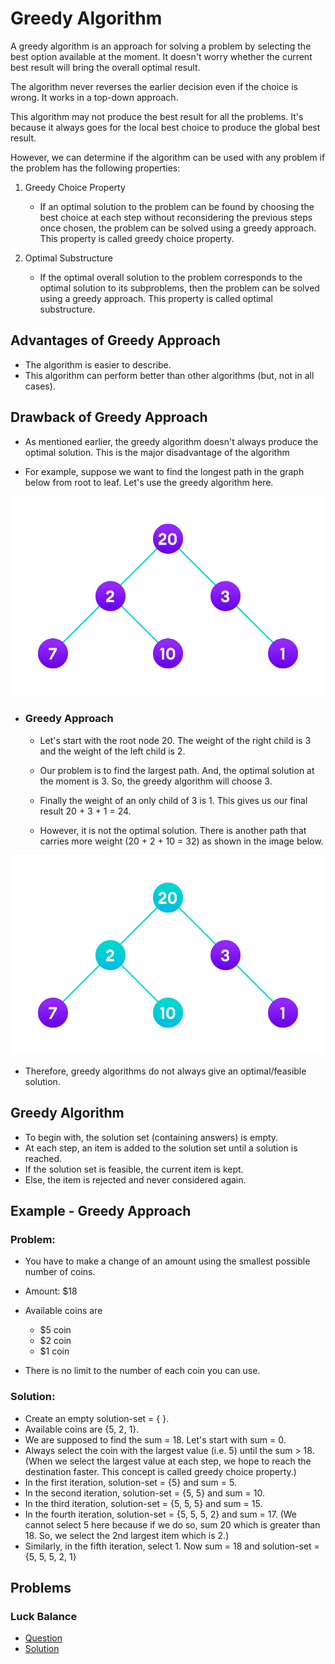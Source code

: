 # Greedy Algorithm

A greedy algorithm is an approach for solving a problem by selecting the best option available at the moment. It doesn't worry whether the current best result will bring the overall optimal result.

The algorithm never reverses the earlier decision even if the choice is wrong. It works in a top-down approach.

This algorithm may not produce the best result for all the problems. It's because it always goes for the local best choice to produce the global best result.

However, we can determine if the algorithm can be used with any problem if the problem has the following properties:

1. Greedy Choice Property

   - If an optimal solution to the problem can be found by choosing the best choice at each step without reconsidering the previous steps once chosen, the problem can be solved using a greedy approach. This property is called greedy choice property.

2. Optimal Substructure

   - If the optimal overall solution to the problem corresponds to the optimal solution to its subproblems, then the problem can be solved using a greedy approach. This property is called optimal substructure.

## Advantages of Greedy Approach

- The algorithm is easier to describe.
- This algorithm can perform better than other algorithms (but, not in all cases).

## Drawback of Greedy Approach

- As mentioned earlier, the greedy algorithm doesn't always produce the optimal solution. This is the major disadvantage of the algorithm

- For example, suppose we want to find the longest path in the graph below from root to leaf. Let's use the greedy algorithm here.

![Apply greedy approach to this tree to find the longest route](/Algorithms/GreedyAlgorithm/Images/greedyApproachGraph.webp)

- ### Greedy Approach

  - Let's start with the root node 20. The weight of the right child is 3 and the weight of the left child is 2.

  - Our problem is to find the largest path. And, the optimal solution at the moment is 3. So, the greedy algorithm will choose 3.

  - Finally the weight of an only child of 3 is 1. This gives us our final result 20 + 3 + 1 = 24.

  - However, it is not the optimal solution. There is another path that carries more weight (20 + 2 + 10 = 32) as shown in the image below.

![Longest Path](/Algorithms/GreedyAlgorithm/Images/greedyApproachGraphLongestPath.webp)

- Therefore, greedy algorithms do not always give an optimal/feasible solution.

## Greedy Algorithm

- To begin with, the solution set (containing answers) is empty.
- At each step, an item is added to the solution set until a solution is reached.
- If the solution set is feasible, the current item is kept.
- Else, the item is rejected and never considered again.

## Example - Greedy Approach

### Problem:

- You have to make a change of an amount using the smallest possible number of coins.
- Amount: $18

- Available coins are

  - $5 coin
  - $2 coin
  - $1 coin

- There is no limit to the number of each coin you can use.

### Solution:

- Create an empty solution-set = { }.
- Available coins are {5, 2, 1}.
- We are supposed to find the sum = 18. Let's start with sum = 0.
- Always select the coin with the largest value (i.e. 5) until the sum > 18. (When we select the largest value at each step, we hope to reach the destination faster. This concept is called greedy choice property.)
- In the first iteration, solution-set = {5} and sum = 5.
- In the second iteration, solution-set = {5, 5} and sum = 10.
- In the third iteration, solution-set = {5, 5, 5} and sum = 15.
- In the fourth iteration, solution-set = {5, 5, 5, 2} and sum = 17. (We cannot select 5 here because if we do so, sum 20 which is greater than 18. So, we select the 2nd largest item which is 2.)
- Similarly, in the fifth iteration, select 1. Now sum = 18 and solution-set = {5, 5, 5, 2, 1}

## Problems

### Luck Balance

- [Question](hackerrank.com/challenges/luck-balance/problem?isFullScreen=true&h_l=interview&playlist_slugs%5B%5D=interview-preparation-kit&playlist_slugs%5B%5D=greedy-algorithms)
- [Solution](/CompetitiveProgramming/GreedyAlgorithms/LuckBalance/LuckBalance.py)
